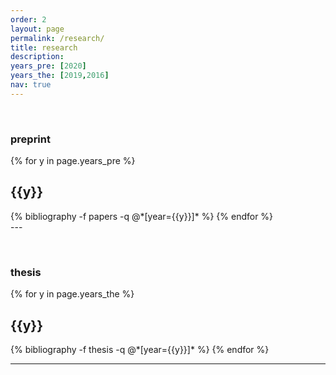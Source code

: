 ```yaml
---
order: 2
layout: page
permalink: /research/
title: research
description: 
years_pre: [2020]
years_the: [2019,2016]
nav: true
---
```

&nbsp;
### preprint

<div class="publications">

{% for y in page.years_pre %}
  <h2 class="year">{{y}}</h2>
  {% bibliography -f papers -q @*[year={{y}}]* %}
{% endfor %}
</div>
---

&nbsp;


### thesis

<div class="publications">

{% for y in page.years_the %}
  <h2 class="year">{{y}}</h2>
  {% bibliography -f thesis -q @*[year={{y}}]* %}
{% endfor %}
</div>

___